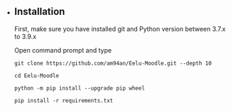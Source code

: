 * ## Installation

  First, make sure you have installed git and Python version between 3.7.x to 3.9.x
  
  Open command prompt and type
  ```
  git clone https://github.com/am94an/Eelu-Moodle.git --depth 10
  ```
  ```
  cd Eelu-Moodle
  ```
  ```
  python -m pip install --upgrade pip wheel
  ```
  ```
  pip install -r requirements.txt
  ```
